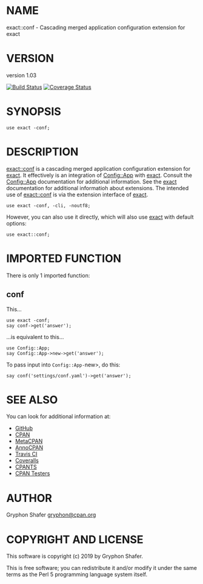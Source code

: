 # NAME

exact::conf - Cascading merged application configuration extension for exact

# VERSION

version 1.03

[![Build Status](https://travis-ci.org/gryphonshafer/exact-conf.svg)](https://travis-ci.org/gryphonshafer/exact-conf)
[![Coverage Status](https://coveralls.io/repos/gryphonshafer/exact-conf/badge.png)](https://coveralls.io/r/gryphonshafer/exact-conf)

# SYNOPSIS

    use exact -conf;

# DESCRIPTION

[exact::conf](https://metacpan.org/pod/exact::conf) is a cascading merged application configuration extension for
[exact](https://metacpan.org/pod/exact). It effectively is an integration of [Config::App](https://metacpan.org/pod/Config::App) with [exact](https://metacpan.org/pod/exact).
Consult the [Config::App](https://metacpan.org/pod/Config::App) documentation for additional information.
See the [exact](https://metacpan.org/pod/exact) documentation for additional informatioh about
extensions. The intended use of [exact::conf](https://metacpan.org/pod/exact::conf) is via the extension interface
of [exact](https://metacpan.org/pod/exact).

    use exact -conf, -cli, -noutf8;

However, you can also use it directly, which will also use [exact](https://metacpan.org/pod/exact) with
default options:

    use exact::conf;

# IMPORTED FUNCTION

There is only 1 imported function:

## conf

This...

    use exact -conf;
    say conf->get('answer');

...is equivalent to this...

    use Config::App;
    say Config::App->new->get('answer');

To pass input into `Config::App-`new>, do this:

    say conf('settings/conf.yaml')->get('answer');

# SEE ALSO

You can look for additional information at:

- [GitHub](https://github.com/gryphonshafer/exact-conf)
- [CPAN](http://search.cpan.org/dist/exact-conf)
- [MetaCPAN](https://metacpan.org/pod/exact::conf)
- [AnnoCPAN](http://annocpan.org/dist/exact-conf)
- [Travis CI](https://travis-ci.org/gryphonshafer/exact-conf)
- [Coveralls](https://coveralls.io/r/gryphonshafer/exact-conf)
- [CPANTS](http://cpants.cpanauthors.org/dist/exact-conf)
- [CPAN Testers](http://www.cpantesters.org/distro/D/exact-conf.html)

# AUTHOR

Gryphon Shafer <gryphon@cpan.org>

# COPYRIGHT AND LICENSE

This software is copyright (c) 2019 by Gryphon Shafer.

This is free software; you can redistribute it and/or modify it under
the same terms as the Perl 5 programming language system itself.
